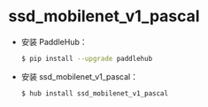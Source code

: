 # ssd_mobilenet_v1_pascal
* 安装 PaddleHub：

    ```bash
    $ pip install --upgrade paddlehub
    ```

* 安装 ssd_mobilenet_v1_pascal：

    ```bash
    $ hub install ssd_mobilenet_v1_pascal
    ```
